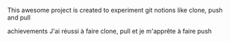
This awesome project is created to experiment git notions like clone, push and pull


achievements
J'ai réussi à faire clone, pull et je m'apprête à faire push
